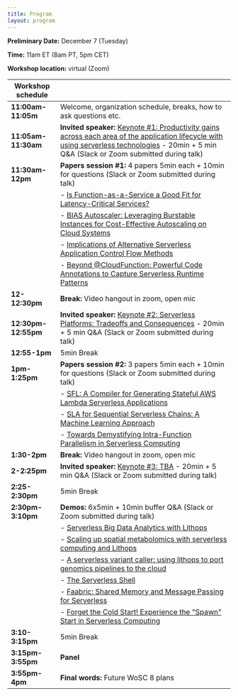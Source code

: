 ```yaml
---
title: Program
layout: program
---
```


**Preliminary Date:** December 7 (Tuesday)

**Time:** 11am ET (8am PT, 5pm CET)

**Workshop location:** virtual (Zoom)

| Workshop schedule | |
| --- | --- |
| **11:00am-11:05m** | Welcome, organization schedule, breaks, how to ask questions etc. |
| **11:05am-11:30am** | **Invited speaker:** [Keynote #1: Productivity gains across each area of the application lifecycle with using serverless technologies](./keynotes) - 20min + 5 min Q&A  (Slack or Zoom submitted during talk) |
| **11:30am-12pm** | **Papers session #1:** 4 papers 5min each + 10min for questions  (Slack or Zoom submitted during talk) |
| | - [Is Function-as-a-Service a Good Fit for Latency-Critical Services?](./papers/p1) |
| | - [BIAS Autoscaler: Leveraging Burstable Instances for Cost-Effective Autoscaling on Cloud Systems](./papers/p2) |
| | - [Implications of Alternative Serverless Application Control Flow Methods](./papers/p3) |
| | - [Beyond @CloudFunction: Powerful Code Annotations to Capture Serverless Runtime Patterns](./papers/p4) |
| **12-12:30pm** | **Break:** Video hangout in zoom, open mic |
| **12:30pm-12:55pm** | **Invited speaker:** [Keynote #2: Serverless Platforms: Tradeoffs and Consequences](./keynotes) - 20min + 5 min Q&A  (Slack or Zoom submitted during talk) |
| **12:55-1pm** | 5min Break |
| **1pm-1:25pm** | **Papers session #2:** 3 papers 5min each + 10min for questions  (Slack or Zoom submitted during talk) |
| | - [SFL: A Compiler for Generating Stateful AWS Lambda Serverless Applications](./papers/p5) |
| | - [SLA for Sequential Serverless Chains: A Machine Learning Approach](./papers/p6) |
| | - [Towards Demystifying Intra-Function Parallelism in Serverless Computing](./papers/p7) |
| **1:30-2pm** | **Break:** Video hangout in zoom, open mic |
| **2-2:25pm** | **Invited speaker:** [Keynote #3: TBA](./keynotes) - 20min + 5 min Q&A  (Slack or Zoom submitted during talk) |
| **2:25-2:30pm** | 5min Break |
| **2:30pm-3:10pm** | **Demos:** 6x5min + 10min buffer Q&A (Slack or Zoom submitted during talk) |
| | - [Serverless Big Data Analytics with Lithops](./demos/d4) |
| | - [Scaling up spatial metabolomics with serverless computing and Lithops](./demos/d5) |
| | - [A serverless variant caller: using lithops to port genomics pipelines to the cloud](./demos/d1) |
| | - [The Serverless Shell](./demos/d2) |
| | - [Faabric: Shared Memory and Message Passing for Serverless](./demos/d3) |
| | - [Forget the Cold Start! Experience the "Spawn" Start in Serverless Computing](./demos/d6) |
| **3:10-3:15pm** | 5min Break |
| **3:15pm-3:55pm** | **Panel** |
| **3:55pm-4pm** | **Final words:** Future WoSC 8 plans |
